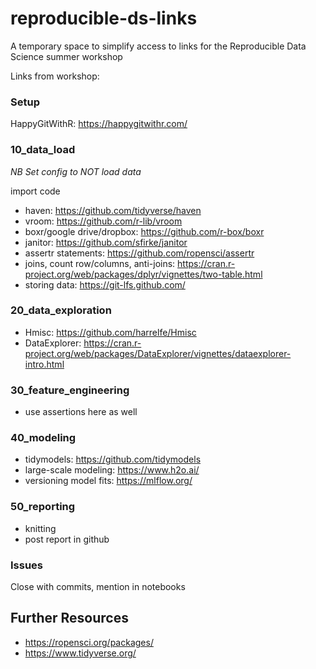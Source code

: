 # reproducible-ds-links
A temporary space to simplify access to links for the Reproducible Data Science summer workshop

Links from workshop:

### Setup

HappyGitWithR: https://happygitwithr.com/

### 10_data_load

*NB Set config to NOT load data*

import code
- haven: https://github.com/tidyverse/haven
- vroom: https://github.com/r-lib/vroom
- boxr/google drive/dropbox: https://github.com/r-box/boxr
- janitor: https://github.com/sfirke/janitor
- assertr statements: https://github.com/ropensci/assertr
- joins, count row/columns, anti-joins: https://cran.r-project.org/web/packages/dplyr/vignettes/two-table.html
- storing data: https://git-lfs.github.com/

### 20_data_exploration

- Hmisc: https://github.com/harrelfe/Hmisc
- DataExplorer: https://cran.r-project.org/web/packages/DataExplorer/vignettes/dataexplorer-intro.html

### 30_feature_engineering

- use assertions here as well

### 40_modeling

- tidymodels: https://github.com/tidymodels
- large-scale modeling: https://www.h2o.ai/
- versioning model fits: https://mlflow.org/

### 50_reporting
- knitting
- post report in github 

### Issues

Close with commits, mention in notebooks

## Further Resources

- https://ropensci.org/packages/
- https://www.tidyverse.org/
